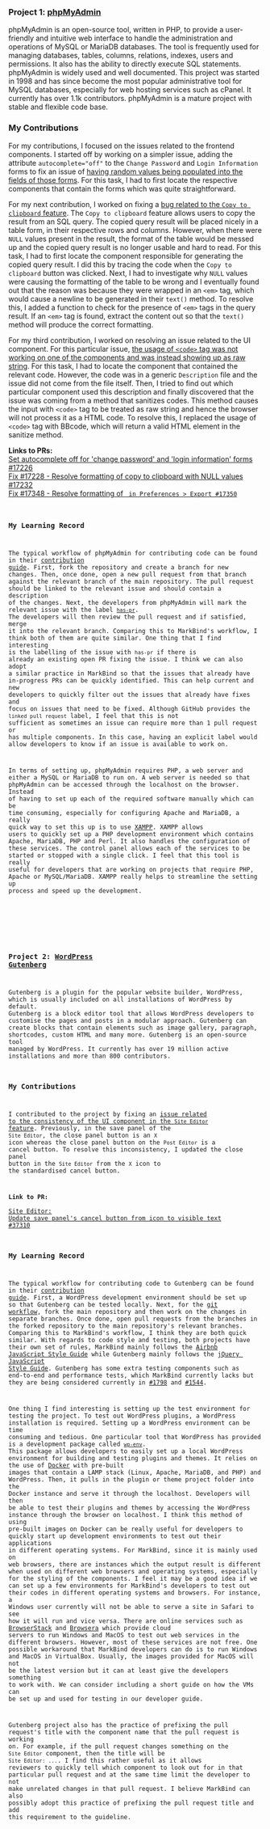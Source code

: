 ### Project 1: [phpMyAdmin](https://github.com/phpmyadmin/phpmyadmin)

phpMyAdmin is an open-source tool, written in PHP, to provide a user-friendly and intuitive web interface to handle the administration and operations of MySQL or MariaDB databases. The tool is frequently used for managing databases, tables, columns, relations, indexes, users and permissions. It also has the ability to directly execute SQL statements. phpMyAdmin is widely used and well documented. This project was started in 1998 and has since become the most popular administrative tool for MySQL databases, especially for web hosting services such as cPanel. It currently has over 1.1k contributors. phpMyAdmin is a mature project with stable and flexible code base.

### My Contributions

For my contributions, I focused on the issues related to the frontend components. I started off by working on a simpler issue, adding the attribute `autocomplete="off"` to the `Change Password` and `Login Information` forms to fix an issue of [having random values being populated into the fields of those forms](https://github.com/phpmyadmin/phpmyadmin/issues/17163). For this task, I had to first locate the respective components that contain the forms which was quite straightforward.

For my next contribution, I worked on fixing a [bug related to the `Copy to clipboard` feature](https://github.com/phpmyadmin/phpmyadmin/issues/17228). The `Copy to clipboard` feature allows users to copy the result from an SQL query. The copied query result will be placed nicely in a table form, in their respective rows and columns. However, when there were `NULL` values present in the result, the format of the table would be messed up and the copied query result is no longer usable and hard to read. For this task, I had to first locate the component responsible for generating the copied query result. I did this by tracing the code when the `Copy to clipboard` button was clicked. Next, I had to investigate why `NULL` values were causing the formatting of the table to be wrong and I eventually found out that the reason was because they were wrapped in an `<em>` tag, which would cause a newline to be generated in their `text()` method. To resolve this, I added a function to check for the presence of `<em>` tags in the query result. If an `<em>` tag is found, extract the content out so that the `text()` method will produce the correct formatting.

For my third contribution, I worked on resolving an issue related to the UI component. For this particular issue, [the usage of `<code>` tag was not working on one of the components and was instead showing up as raw string](https://github.com/phpmyadmin/phpmyadmin/issues/17348). For this task, I had to locate the component that contained the relevant code. However, the code was in a generic `Description` file and the issue did not come from the file itself. Then, I tried to find out which particular component used this description and finally discovered that the issue was coming from a method that sanitizes codes. This method causes the input with `<code>` tag to be treated as raw string and hence the browser will not process it as a HTML code. To resolve this, I replaced the usage of `<code>` tag with BBcode, which will return a valid HTML element in the sanitize method.

**Links to PRs:**  
[Set autocomplete off for 'change password' and 'login information' forms #17226](https://github.com/phpmyadmin/phpmyadmin/pull/17226)  
[Fix #17228 - Resolve formatting of copy to clipboard with NULL values #17232](https://github.com/phpmyadmin/phpmyadmin/pull/17232)  
[Fix #17348 - Resolve formatting of <code> in Preferences > Export #17350](https://github.com/phpmyadmin/phpmyadmin/pull/17350)  

### My Learning Record

The typical workflow of phpMyAdmin for contributing code can be found in their [contribution guide](https://www.phpmyadmin.net/develop/). First, fork the repository and create a branch for new changes. Then, once done, open a new pull request from that branch against the relevant branch of the main repository. The pull request should be linked to the relevant issue and should contain a description of the changes. Next, the developers from phpMyAdmin will mark the relevant issue with the label [`has-pr`](https://github.com/phpmyadmin/phpmyadmin/labels/has-pr). The developers will then review the pull request and if satisfied, merge it into the relevant branch. Comparing this to MarkBind's workflow, I think both of them are quite similar. One thing that I find interesting is the labelling of the issue with `has-pr` if there is already an existing open PR fixing the issue. I think we can also adopt a similar practice in MarkBind so that the issues that already have in-progress PRs can be quickly identified. This can help current and new developers to quickly filter out the issues that already have fixes and focus on issues that need to be fixed. Although GitHub provides the `linked pull request` label, I feel that this is not sufficient as sometimes an issue can require more than 1 pull request or has multiple components. In this case, having an explicit label would allow developers to know if an issue is available to work on.

In terms of setting up, phpMyAdmin requires PHP, a web server and either a MySQL or MariaDB to run on. A web server is needed so that phpMyAdmin can be accessed through the localhost on the browser. Instead of having to set up each of the required software manually which can be time consuming, especially for configuring Apache and MariaDB, a really quick way to set this up is to use [XAMPP](https://www.apachefriends.org/index.html). XAMPP allows users to quickly set up a PHP development environment which contains Apache, MariaDB, PHP and Perl. It also handles the configuration of these services. The control panel allows each of the services to be started or stopped with a single click. I feel that this tool is really useful for developers that are working on projects that require PHP, Apache or MySQL/MariaDB. XAMPP really helps to streamline the setting up process and speed up the development.  

<br>
<br>

### Project 2: [WordPress Gutenberg](https://github.com/WordPress/gutenberg)

Gutenberg is a plugin for the popular website builder, WordPress, which is usually included on all installations of WordPress by default. Gutenberg is a block editor tool that allows WordPress developers to customise the pages and posts in a modular approach. Gutenberg can create blocks that contain elements such as image gallery, paragraph, shortcodes, custom HTML and many more. Gutenberg is an open-source tool managed by WordPress. It currently has over 19 million active installations and more than 800 contributors.

### My Contributions

I contributed to the project by fixing an [issue related to the consistency of the UI component in the `Site Editor` feature](https://github.com/WordPress/gutenberg/issues/29886). Previously, in the save panel of the `Site Editor`, the close panel button is an `X` icon whereas the close panel button on the `Post Editor` is a cancel button. To resolve this inconsistency, I updated the close panel button in the `Site Editor` from the `X` icon to the standardised cancel button.

**Link to PR:**  
[Site Editor: Update save panel's cancel button from icon to visible text #37310](https://github.com/WordPress/gutenberg/pull/37310)

### My Learning Record

The typical workflow for contributing code to Gutenberg can be found in their [contribution guide](https://developer.wordpress.org/block-editor/contributors/code/). First, a WordPress development environment should be set up so that Gutenberg can be tested locally. Next, for the [git workflow](https://developer.wordpress.org/block-editor/contributors/code/git-workflow/), fork the main repository and then work on the changes in separate branches. Once done, open pull requests from the branches in the forked repository to the main repository's relevant branches. Comparing this to MarkBind's workflow, I think they are both quick similar. With regards to code style and testing, both projects have their own set of rules, MarkBind mainly follows the [Airbnb JavaScript Style Guide](https://github.com/airbnb/javascript#airbnb-javascript-style-guide-) while Gutenberg mainly follows the [jQuery JavaScript Style Guide](http://contribute.jquery.org/style-guide/js/). Gutenberg has some extra testing components such as end-to-end and performance tests, which MarkBind currently lacks but they are being considered currently in [#1798](https://github.com/MarkBind/markbind/issues/1798) and [#1544](https://github.com/MarkBind/markbind/issues/1544).

One thing I find interesting is setting up the test environment for testing the project. To test out WordPress plugins, a WordPress installation is required. Setting up a WordPress environment can be time consuming and tedious. One particular tool that WordPress has provided is a development package called [`wp-env`](https://www.npmjs.com/package/@wordpress/env). This package allows developers to easily set up a local WordPress environment for building and testing plugins and themes. It relies on the use of [Docker](https://www.docker.com/) with pre-built images that contain a LAMP stack (Linux, Apache, MariaDB, and PHP) and WordPress. Then, it pulls in the plugin or theme project folder into the Docker instance and serve it through the localhost. Developers will then be able to test their plugins and themes by accessing the WordPress instance through the browser on localhost. I think this method of using pre-built images on Docker can be really useful for developers to quickly start up development environments to test out their applications in different operating systems. For MarkBind, since it is mainly used on web browsers, there are instances which the output result is different when used on different web browsers and operating systems, especially for the styling of the components. I feel it may be a good idea if we can set up a few environments for MarkBind's developers to test out their codes in different operating systems and browsers. For instance, a Windows user currently will not be able to serve a site in Safari to see how it will run and vice versa. There are online services such as [BrowserStack](https://www.browserstack.com/) and [Browsera](https://www.browsera.com/) which provide cloud servers to run Windows and MacOS to test out web services in the different browsers. However, most of these services are not free. One possible workaround that MarkBind developers can do is to run Windows and MacOS in VirtualBox. Usually, the images provided for MacOS will not be the latest version but it can at least give the developers something to work with. We can consider including a short guide on how the VMs can be set up and used for testing in our developer guide.

Gutenberg project also has the practice of prefixing the pull request's title with the component name that the pull request is working on. For example, if the pull request changes something on the `Site Editor` component, then the title will be `Site Editor: ...`. I find this rather useful as it allows reviewers to quickly tell which component to look out for in that particular pull request and at the same time limit the developer to not make unrelated changes in that pull request. I believe MarkBind can also possibly adopt this practice of prefixing the pull request title and add this requirement to the guideline.
